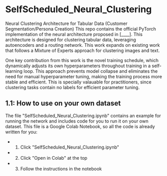 # SelfScheduled_Neural_Clustering
Neural Clustering Architecture for Tabular Data (Customer Segmentation/Persona Creation)
This repo contains the official PyTorch implementation of the neural architecture proposed in [____]. This architecture is designed for clustering tabular data, leveraging autoencoders and a routing network. This work expands on existing work that follows a Mixture of Experts approach for clustering images and text. 

One key contribution from this work is the novel training schedule, which dynamically adjusts its own hyperparameters throughout training in a self-learning loop. This approach prevents model collapse and eliminates the need for manual hyperparameter tuning, making the training process more stable and efficient. This is specially valauable for practitioners, since clustering tasks contain no labels for efficient parameter tuning. 

## 1.1: How to use on your own dataset
The file "SelfScheduled_Neural_Clustering.ipynb" contains an example for running the network and includes code for you to run it on your own dataset.
This file is a Google Colab Notebook, so all the code is already written for you:

- 1. Click "SelfScheduled_Neural_Clustering.ipynb" 
- 2. Click "Open in Colab" at the top
- 3. Follow the instructions in the notebook

